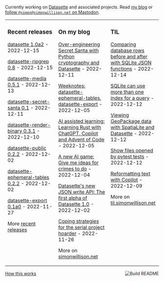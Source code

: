 Currently working on [Datasette](https://datasette.io/) and associated projects. Read [my blog](https://simonwillison.net/) or <a href="https://fedi.simonwillison.net/@simon">follow `@simon@simonwillison.net` on Mastodon</a>.

<table><tr><td valign="top" width="33%">

### Recent releases
<!-- recent_releases starts -->
[datasette 1.0a2](https://github.com/simonw/datasette/releases/tag/1.0a2) - 2022-12-15

[datasette-ripgrep 0.8](https://github.com/simonw/datasette-ripgrep/releases/tag/0.8) - 2022-12-15

[datasette-media 0.5.1](https://github.com/simonw/datasette-media/releases/tag/0.5.1) - 2022-12-13

[datasette-secret-santa 0.1](https://github.com/simonw/datasette-secret-santa/releases/tag/0.1) - 2022-12-11

[datasette-render-binary 0.3.1](https://github.com/simonw/datasette-render-binary/releases/tag/0.3.1) - 2022-12-10

[datasette-public 0.2.2](https://github.com/simonw/datasette-public/releases/tag/0.2.2) - 2022-12-02

[datasette-ephemeral-tables 0.2.2](https://github.com/simonw/datasette-ephemeral-tables/releases/tag/0.2.2) - 2022-12-02

[datasette-export 0.1a0](https://github.com/simonw/datasette-export/releases/tag/0.1a0) - 2022-11-27
<!-- recent_releases ends -->
More [recent releases](https://github.com/simonw/simonw/blob/main/releases.md)
</td><td valign="top" width="34%">

### On my blog
<!-- blog starts -->
[Over-engineering Secret Santa with Python cryptography and Datasette](http://simonwillison.net/2022/Dec/11/over-engineering-secret-santa/) - 2022-12-11

[Weeknotes: datasette-ephemeral-tables, datasette-export](http://simonwillison.net/2022/Dec/5/weeknotes/) - 2022-12-05

[AI assisted learning: Learning Rust with ChatGPT, Copilot and Advent of Code](http://simonwillison.net/2022/Dec/5/rust-chatgpt-copilot/) - 2022-12-05

[A new AI game: Give me ideas for crimes to do](http://simonwillison.net/2022/Dec/4/give-me-ideas-for-crimes-to-do/) - 2022-12-04

[Datasette's new JSON write API: The first alpha of Datasette 1.0](http://simonwillison.net/2022/Dec/2/datasette-write-api/) - 2022-12-02

[Coping strategies for the serial project hoarder](http://simonwillison.net/2022/Nov/26/productivity/) - 2022-11-26
<!-- blog ends -->
More on [simonwillison.net](https://simonwillison.net/)
</td><td valign="top" width="33%">

### TIL
<!-- tils starts -->
[Comparing database rows before and after with SQLite JSON functions](https://til.simonwillison.net/sqlite/compare-before-after-json) - 2022-12-14

[SQLite can use more than one index for a query](https://til.simonwillison.net/sqlite/multiple-indexes) - 2022-12-12

[Viewing GeoPackage data with SpatiaLite and Datasette](https://til.simonwillison.net/spatialite/viewing-geopackage-data-with-spatialite-and-datasette) - 2022-12-12

[Show files opened by pytest tests](https://til.simonwillison.net/pytest/show-files-opened-by-tests) - 2022-12-12

[Reformatting text with Copilot](https://til.simonwillison.net/gpt3/reformatting-text-with-copilot) - 2022-12-09
<!-- tils ends -->
More on [til.simonwillison.net](https://til.simonwillison.net/)
</td></tr></table>

<a href="https://github.com/simonw/simonw/actions"><img src="https://github.com/simonw/simonw/workflows/Build%20README/badge.svg" align="right" alt="Build README"></a> <a href="https://simonwillison.net/2020/Jul/10/self-updating-profile-readme/">How this works</a>

